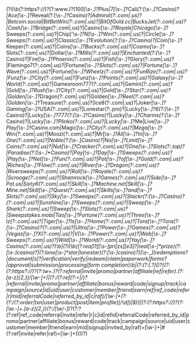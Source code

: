 (?i)\b(?:https?:\/\/)?(?:www\.)?(100[\s\-_\.]?Plus|7[\s\-_\.]?Cali(?:[\s\-_\.]?Casino)?|Ace[\s\-_\.]?Reveal(?:[\s\-_\.]?Casino)?|Admiral(?:\.com|\.us)?|Betcoin\.social|BitBetWin(?:\.com|\.us)?|BitOfGold\.cc|BucksJet(?:\.com|\.us)?|Cash[\s\-_\.]?Bridge(?:\.com|\.us)?|Casino[\s\-_\.]?Royale|Chicago[\s\-_\.]?Sweeps(?:\.com|\.us)?|Chip['\s\-_]?N[\s\-_\.]?Win(?:\.com|\.us)?|Circle[\s\-_\.]?Sweeps(?:\.com|\.us)?|Classic[\s\-_\.]?Evolution(?:[\s\-_\.]?Casino)?|Coin[\s\-_\.]?Keeper(?:\.com|\.us)?|Coins[\s\-_\.]?Bucks(?:\.com|\.us)?|Cosmo[\s\-_\.]?Slots(?:\.com|\.us)?|Dollar[\s\-_\.]?Mills(?:\.com|\.us)?|Enchanted(?:[\s\-_\.]?Casino)?|Fire[\s\-_\.]?Phoenix(?:\.com|\.us)?|Fish[\s\-_\.]?Glory(?:\.com|\.us)?|Flamingo7(?:\.com|\.us)?|Fortune[\s\-_\.]?Slots(?:\.com|\.us)?|Fortune[\s\-_\.]?Wave(?:\.com|\.us)?|Fortune[\s\-_\.]?Wheelz(?:\.com|\.us)?|FunRize(?:\.com|\.us)?|Funz[\s\-_\.]?City(?:\.com|\.us)?|Funz[\s\-_\.]?Points(?:\.com|\.us)?|Galaxy[\s\-_\.]?World(?:\.com|\.us)?|Gamesroom777(?:\.com|\.us)?|Gemini(?:\.com|\.us)?|Gold[\s\-_\.]?Rush[\s\-_\.]?City(?:\.com|\.us)?|Gold[\s\-_\.]?Star(?:\.com|\.us)?|Golden[\s\-_\.]?Dragon(?:\.com|\.us)?|Golden[\s\-_\.]?Reel(?:\.com|\.us)?|Golden[\s\-_\.]?Treasure(?:\.com|\.us)?|Ice8(?:\.com|\.us)?|Joker[\s\-_\.]?Gaming[\s\-_\.]?USA(?:\.com|\.us)?|Lonestar(?:\.pro)?|Lucky[\s\-_\.]?6(?:[\s\-_\.]?Casino)?|Lucky[\s\-_\.]?777(?:[\s\-_\.]?Casino)?|Lucky[\s\-_\.]?Charms(?:[\s\-_\.]?Casino)?|Lucky[\s\-_\.]?Plinko(?:\.com|\.us)?|Lucky[\s\-_\.]?Me|Live[\s\-_\.]?Play[\s\-_\.]?Casino\.com|Magic[\s\-_\.]?City(?:\.com|\.us)?|Mega[\s\-_\.]?Win(?:\.com|\.us)?|Moozi(?:\.com|\.us)?|Mr[\s\-_\.]?All[\s\-_\.]?In[\s\-_\.]?One(?:\.com|\.us)?|Noble(?:[\s\-_\.]*Casino)?|No[\s\-_\.]?Limit[\s\-_\.]?Coins(?:\.com|\.us)?|Nut[\s\-_\.]?Cracker(?:\.com|\.us)?|One[\s\-_\.]?Slots(?:\.top)?|Paradise(?:[\s\-_\.]*Casino)?|Pay[\s\-_\.]?Day[\s\-_\.]?Sweeps(?:\.com|\.us)?|Play[\s\-_\.]?Net[\s\-_\.]?Fun(?:\.com|\.us)?|Pot[\s\-_\.]?of[\s\-_\.]?Gold(?:\.com|\.us)?|Riches[\s\-_\.]?Flow(?:\.com|\.us)?|River[\s\-_\.]?Dragon(?:\.com|\.us)?|Riversweeps(?:\.com|\.us)?|Roll[\s\-_\.]?Royale(?:\.com|\.us)?|Scrooge(?:\.com|\.us)?|Shamrock[\s\-_\.]?Games(?:\.com|\.us)?|Side[\s\-_\.]?Pot\.us|Sixty6(?:\.com|\.us)?|Skill[\s\-_\.]?Machine\.net|Skill[\s\-_\.]?Mine\.net|Skill[\s\-_\.]?Quest(?:\.com|\.us)?|Skills[\s\-_\.]?and[\s\-_\.]?Slots(?:\.com|\.us)?|Sky[\s\-_\.]?Sweeps(?:\.com|\.us)?|Stackr(?:[\s\-_\.]?Casino)?(?:\.com|\.us)?|Sunshine[\s\-_\.]?Sweeps(?:\.com|\.us)?|Sweep[\s\-_\.]?Shark(?:\.com|\.us)?|Sweep[\s\-_\.]?Slots(?:\.com|\.us)?|Sweepstakes\.mobi|Tao[\s\-_\.]?Fortune(?:\.com|\.us)?|Three[\s\-_\.]?lz(?:\.com|\.us)?|Tiger[\s\-_\.]?Is[\s\-_\.]?Home(?:\.com|\.us)?|Tora[\s\-_\.]?Tora(?:[\s\-_\.]?Casino)?(?:\.com|\.us)?|Ultra[\s\-_\.]?Power[\s\-_\.]?Games(?:\.com|\.us)?|Vegas[\s\-_\.]?X(?:\.com|\.us)?|V[\s\-_\.]?Power(?:\.com|\.us)?|Web[\s\-_\.]?Sweeps(?:\.com|\.us)?|Wild[\s\-_\.]?World(?:\.com|\.us)?|Yay[\s\-_\.]?Casino(?:\.com|\.us)?)\b|(?i)\b((?:rea[l1][\s\-_]*pri[zs][e3]?|real[\s\-_]*prize)(?:[\s\-_]*casino)?|(?:lone[\s\-_]*star|lonestar)(?:[\s\-_]*casino)?)[\s\-_]*(redemptions?|document[s]?|verification|verify|redeem|claim|paperwork|forms?|approval|submission|processing|form completion)\b|(?:(?:\[.*?\]\()?((?:(?:https?:\/\/)?(?:\w+\.)?(?:referral|invite|promo|partner|affiliate|ref|refer)\.(?:[a-z]{2,})\/[\w-]+)|(?:\/(?:ref(?:=|\/)?|referral|invite|promo|partner|affiliate|bonus|reward|code|signup|track|campaign|source|id|uid|user|customer|member|friend|earn|ref|ref_code|refer|r|mid|referralCode|referred_by_id|c|raf)\/[\w-]+(?:(?:\/(?:order|txn|user|product|post|item|profile)[\/\d]*)|$))|(?:(?:https?:\/\/)?(?:[\w.-]+\.[a-z]{2,})(?:\/[\w\/-]*)?(?:\?(?:ref|ref_code|referral|invite|refer|r|c|id|refid|referralCode|referred_by_id|promo|partner|affiliate|bonus|reward|code|track|campaign|source|uid|user|customer|member|friend|earn|mid|signup|invited_by|raf)=[\w-]+|\#(?:ref|invite|refer|raf)=[\w-]+)))\)?)